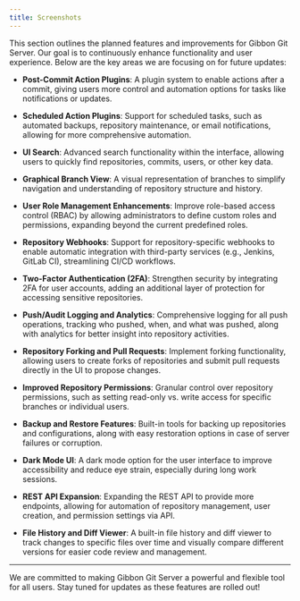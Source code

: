 ```yaml
---
title: Screenshots
---
```

This section outlines the planned features and improvements for Gibbon Git Server. Our goal is to continuously enhance functionality and user experience. Below are the key areas we are focusing on for future updates:

- **Post-Commit Action Plugins**: A plugin system to enable actions after a commit, giving users more control and automation options for tasks like notifications or updates.
  
- **Scheduled Action Plugins**: Support for scheduled tasks, such as automated backups, repository maintenance, or email notifications, allowing for more comprehensive automation.

- **UI Search**: Advanced search functionality within the interface, allowing users to quickly find repositories, commits, users, or other key data.

- **Graphical Branch View**: A visual representation of branches to simplify navigation and understanding of repository structure and history.

- **User Role Management Enhancements**: Improve role-based access control (RBAC) by allowing administrators to define custom roles and permissions, expanding beyond the current predefined roles.

- **Repository Webhooks**: Support for repository-specific webhooks to enable automatic integration with third-party services (e.g., Jenkins, GitLab CI), streamlining CI/CD workflows.

- **Two-Factor Authentication (2FA)**: Strengthen security by integrating 2FA for user accounts, adding an additional layer of protection for accessing sensitive repositories.

- **Push/Audit Logging and Analytics**: Comprehensive logging for all push operations, tracking who pushed, when, and what was pushed, along with analytics for better insight into repository activities.

- **Repository Forking and Pull Requests**: Implement forking functionality, allowing users to create forks of repositories and submit pull requests directly in the UI to propose changes.

- **Improved Repository Permissions**: Granular control over repository permissions, such as setting read-only vs. write access for specific branches or individual users.

- **Backup and Restore Features**: Built-in tools for backing up repositories and configurations, along with easy restoration options in case of server failures or corruption.

- **Dark Mode UI**: A dark mode option for the user interface to improve accessibility and reduce eye strain, especially during long work sessions.

- **REST API Expansion**: Expanding the REST API to provide more endpoints, allowing for automation of repository management, user creation, and permission settings via API.

- **File History and Diff Viewer**: A built-in file history and diff viewer to track changes to specific files over time and visually compare different versions for easier code review and management.

---

We are committed to making Gibbon Git Server a powerful and flexible tool for all users. Stay tuned for updates as these features are rolled out!
